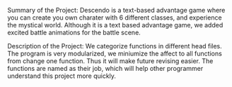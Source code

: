 Summary of the Project: Descendo is a text-based advantage game where you can create you own charater with 6 different classes, and experience the mystical world. Although it is a text based advantage game, we added excited battle animations for the battle scene.

Description of the Project: We categorize functions in different head files. The program is very modularized, we miniumize the affect to all functions from change one function. Thus it will make future revising easier. The functions are named as their job, which will help other programmer understand this project more quickly. 

